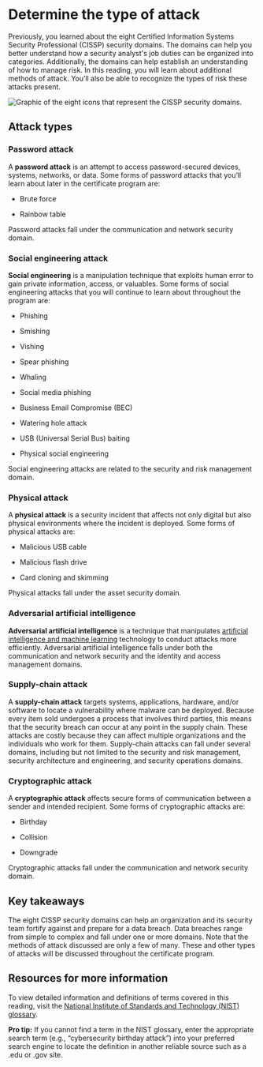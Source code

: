# Determine the type of attack

Previously, you learned about the eight Certified Information Systems Security Professional (CISSP) security domains. The domains can help you better understand how a security analyst's job duties can be organized into categories. Additionally, the domains can help establish an understanding of how to manage risk. In this reading, you will learn about additional methods of attack. You’ll also be able to recognize the types of risk these attacks present.

![Graphic of the eight icons that represent the CISSP security domains.](https://d3c33hcgiwev3.cloudfront.net/imageAssetProxy.v1/fJ0g68UxToW3OSJob2ecKg_30973561259c420c8fe8ae7697cf10f1_CS_R-021_Security-domains.png?expiry=1716508800000&hmac=tf94z2OdXTTu2pBHqUyTUoTzK3Swqz5VdoOA3B9ZlLM)

## Attack types

### **Password attack**

A **password attack** is an attempt to access password-secured devices, systems, networks, or data. Some forms of password attacks that you’ll learn about later in the certificate program are:  

- Brute force
    
- Rainbow table
    

Password attacks fall under the communication and network security domain. 

### **Social engineering attack**

**Social engineering** is a manipulation technique that exploits human error to gain private information, access, or valuables. Some forms of social engineering attacks that you will continue to learn about throughout the program are:

- Phishing
    
- Smishing
    
- Vishing
    
- Spear phishing
    
- Whaling
    
- Social media phishing
    
- Business Email Compromise (BEC)
    
- Watering hole attack
    
- USB (Universal Serial Bus) baiting
    
- Physical social engineering 
    

Social engineering attacks are related to the security and risk management domain.

### **Physical attack**

A **physical attack** is a security incident that affects not only digital but also physical environments where the incident is deployed. Some forms of physical attacks are:

- Malicious USB cable
    
- Malicious flash drive
    
- Card cloning and skimming
    

Physical attacks fall under the asset security domain.

### **Adversarial artificial intelligence**

**Adversarial artificial intelligence** is a technique that manipulates [artificial intelligence and machine learning](https://www.nccoe.nist.gov/ai/adversarial-machine-learning) technology to conduct attacks more efficiently. Adversarial artificial intelligence falls under both the communication and network security and the identity and access management domains.

### **Supply-chain attack**

A **supply-chain attack** targets systems, applications, hardware, and/or software to locate a vulnerability where malware can be deployed. Because every item sold undergoes a process that involves third parties, this means that the security breach can occur at any point in the supply chain. These attacks are costly because they can affect multiple organizations and the individuals who work for them. Supply-chain attacks can fall under several domains, including but not limited to the security and risk management, security architecture and engineering, and security operations domains.

### **Cryptographic attack**

A **cryptographic attack** affects secure forms of communication between a sender and intended recipient. Some forms of cryptographic attacks are: 

- Birthday
    
- Collision
    
- Downgrade
    

Cryptographic attacks fall under the communication and network security domain. 

## Key takeaways

The eight CISSP security domains can help an organization and its security team fortify against and prepare for a data breach. Data breaches range from simple to complex and fall under one or more domains. Note that the methods of attack discussed are only a few of many. These and other types of attacks will be discussed throughout the certificate program.

## Resources for more information

To view detailed information and definitions of terms covered in this reading, visit the [National Institute of Standards and Technology (NIST) glossary](https://csrc.nist.gov/glossary/term/nist).

**Pro tip:** If you cannot find a term in the NIST glossary, enter the appropriate search term (e.g., “cybersecurity birthday attack”) into your preferred search engine to locate the definition in another reliable source such as a .edu or .gov site.
